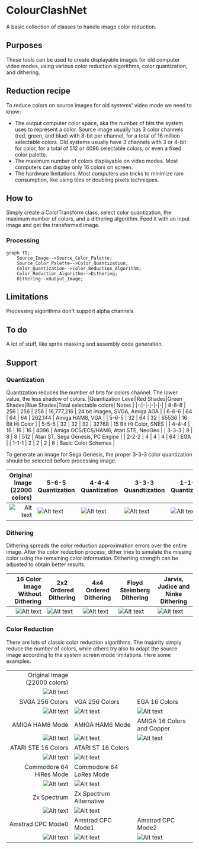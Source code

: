 # ColourClashNet
A basic collection of classes to handle image color reduction.

## Purposes
These tools can be used to create displayable images for old computer video modes, using various color reduction algorithms, color quantization, and dithering.

## Reduction recipe
To reduce colors on source images for old systems' video mode we need to know:
- The output computer color space, aka the number of bits the system uses to represent a color. 
Source image usually has 3 color channels (red, green, and blue) with 8-bit per channel, for a total of 16 million selectable colors.
Old systems usually have 3 channels with  3 or 4-bit for color, for a total of 512 or 4096 selectable colors, or even a fixed color palette.
- The maximum number of colors displayable on video modes. Most computers can display only 16 colors on screen.
- The hardware limitations. Most computers use tricks to minimize ram consumption, like using tiles or doubling pixels techniques. 

## How to
Simply create a ColorTransform class, select color quantization, the maximum number of colors, and a dithering algorithm.
Feed it with an input image and get the transformed image.

### Processing

```mermaid
graph TD;
    Source_Image-->Source_Color_Palette;
    Source_Color_Palette-->Color_Quantization;
    Color_Quantization-->Color_Reduction_Algorithm;
    Color_Reduction_Algorithm-->Dithering;
    Dithering-->Output_Image;
```

## Limitations
Processing algorithms don't support alpha channels.

## To do
A lot of stuff, like sprite masking and assembly code generation. 

## Support
### Quantization
Quantization reduces the number of bits for colors channel. The lower value, the less shadow of colors.
|Quantization Level|Red Shades|Green Shades|Blue Shades|Total selectable colors| Notes |
|-:|-|-|-|-|-|
| 8-8-8 | 256 | 256 | 256 | 16,777,216 | 24 bit images, SVGA, Amiga AGA |
| 6-6-6 | 64  | 64  | 64  | 262,144 | Amiga HAM8, VGA |
| 5-6-5 | 32 | 64 | 32 | 65536 | 16 Bit Hi Color |
| 5-5-5 | 32 | 32 | 32 | 32768 | 15 Bit Hi Color, SNES |
| 4-4-4 | 16 | 16 | 16 | 4096 | Amiga OCS/ECS/HAM6, Atari STE, NeoGeo |
| 3-3-3 | 8 | 8 | 8 |  512 | Atari ST, Sega Genesis, PC Engine |
| 2-2-2 | 4 | 4 | 4 |  64 | EGA |
| 1-1-1 | 2 | 2 | 2 |  8  | Basic Color Schemes |

To generate an image for Sega Genesis, the proper 3-3-3 color quantization should be selected before processing image.

| Original Image (22000 colors) | 5-6-5 Quantization | 4-4-4 Quantization | 3-3-3 Quandtization | 1-1-1 Quantization |
|-:|-|-|-|-|
|![Alt text](./Images/Original.png?raw=true)|![Alt text](./Images/Q_565.png?raw=true)|![Alt text](./Images/Q_444.png?raw=true)|![Alt text](./Images/Q_333.png?raw=true)|![Alt text](./Images/Q_111.png?raw=true)|

### Dithering
Dithering spreads the color reduction approximation errors over the entire image. After the color reduction process, dither tries to simulate the missing color using the remaining color information. Ditherting strength can be adjusted to obtain better results.

| 16 Color Image Without Dithering | 2x2 Ordered Dithering | 4x4 Ordered Dithering | Floyd Steimberg Dithering | Jarvis, Judice and Ninke Dithering |
|-:|-|-|-|-|
|![Alt text](./Images/Dith_None.png?raw=true)|![Alt text](./Images/Dith_Ordered1.png?raw=true)|![Alt text](./Images/Dith_Ordered2.png?raw=true)|![Alt text](./Images/Dith_FS_HI.png?raw=true)|![Alt text](./Images/Dith_JN.png?raw=true)|

### Color Reduction
There are lots of classic color reduction algorithms. The majority simply reduce the number of colors, while others try also to adapt the source image according to the system screen mode limitations. Here some examples.

| | | | 
|-:|-|-|
|Original Image (22000 colors)|||
|![Alt text](./Images/Original.png?raw=true)|||
|SVGA 256 Colors|VGA 256 Colors| EGA 16 Colors|
|![Alt text](./Images/Alg_SVGA.png?raw=true)|![Alt text](./Images/Alg_VGA.png?raw=true)|![Alt text](./Images/Alg_EGA.png?raw=true)|
|AMIGA HAM8 Mode | AMIGA HAM6 Mode| AMIGA 16 Colors and Copper |
|![Alt text](./Images/Alg_HAM8.png?raw=true)|![Alt text](./Images/Alg_Ham6.png?raw=true)|![Alt text](./Images/Alg_Amiga_Copper.png?raw=true)||
|ATARI STE 16 Colors | ATARI ST 16 Colors|
|![Alt text](./Images/Alg_STE.png?raw=true)|![Alt text](./Images/Alg_ST.png?raw=true)||
|Commodore 64 HiRes Mode|Commodore 64 LoRes Mode|
|![Alt text](./Images/Alg_C641.png?raw=true)|![Alt text](./Images/Alg_C642.png?raw=true)||
|Zx Spectrum|Zx Spectrum Alternative||
|![Alt text](./Images/Alg_ZX.png?raw=true)|![Alt text](./Images/Alg_ZX2.png?raw=true)||
|Amstrad CPC Mode0|Amstrad CPC Mode1|Amstrad CPC Mode2|
|![Alt text](./Images/Alg_Amst0.png?raw=true)|![Alt text](./Images/Alg_Amst2.png?raw=true)|![Alt text](./Images/Alg_Amst3.png?raw=true)|




